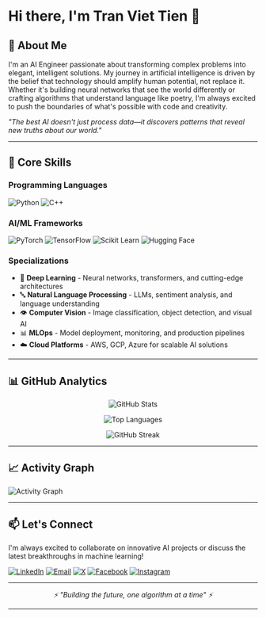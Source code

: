 # Hi there, I'm Tran Viet Tien 👋

## 👋 About Me

I'm an AI Engineer passionate about transforming complex problems into elegant, intelligent solutions. My journey in artificial intelligence is driven by the belief that technology should amplify human potential, not replace it. Whether it's building neural networks that see the world differently or crafting algorithms that understand language like poetry, I'm always excited to push the boundaries of what's possible with code and creativity.

*"The best AI doesn't just process data—it discovers patterns that reveal new truths about our world."*

---

## 💼 Core Skills

### **Programming Languages**
![Python](https://img.shields.io/badge/Python-3776AB?style=flat-square&logo=python&logoColor=white)
![C++](https://img.shields.io/badge/C++-00599C?style=flat-square&logo=c%2B%2B&logoColor=white)



### **AI/ML Frameworks**
![PyTorch](https://img.shields.io/badge/PyTorch-EE4C2C?style=flat-square&logo=pytorch&logoColor=white)
![TensorFlow](https://img.shields.io/badge/TensorFlow-FF6F00?style=flat-square&logo=tensorflow&logoColor=white)
![Scikit Learn](https://img.shields.io/badge/Scikit_Learn-F7931E?style=flat-square&logo=scikit-learn&logoColor=white)
![Hugging Face](https://img.shields.io/badge/🤗_Hugging_Face-FFD21E?style=flat-square)

### **Specializations**
- 🧠 **Deep Learning** - Neural networks, transformers, and cutting-edge architectures
- 🔤 **Natural Language Processing** - LLMs, sentiment analysis, and language understanding
- 👁️ **Computer Vision** - Image classification, object detection, and visual AI
- 📊 **MLOps** - Model deployment, monitoring, and production pipelines
- ☁️ **Cloud Platforms** - AWS, GCP, Azure for scalable AI solutions

---

## 📊 GitHub Analytics

<div align="center">

![GitHub Stats](https://github-readme-stats.vercel.app/api?username=TranVietTieesn&show_icons=true&theme=tokyonight&hide_border=true&count_private=true)

![Top Languages](https://github-readme-stats.vercel.app/api/top-langs/?username=TranVietTieesn&layout=compact&theme=tokyonight&hide_border=true)

![GitHub Streak](https://github-readme-streak-stats.herokuapp.com/?user=TranVietTien&theme=tokyonight&hide_border=true)

</div>

---

## 📈 Activity Graph
![Activity Graph](https://github-readme-activity-graph.vercel.app/graph?username=TranVietTieesn&theme=tokyo-night&hide_border=true)

---

## 📫 Let's Connect

I'm always excited to collaborate on innovative AI projects or discuss the latest breakthroughs in machine learning!

[![LinkedIn](https://img.shields.io/badge/LinkedIn-0077B5?style=for-the-badge&logo=linkedin&logoColor=white)](https://linkedin.com/in/vtea)
[![Email](https://img.shields.io/badge/Email-D14836?style=for-the-badge&logo=gmail&logoColor=white)](mailto:tranviettien1012@gmail.com)
[![X](https://img.shields.io/badge/X-000000?style=for-the-badge&logo=x&logoColor=white)](https://x.com/teaa1012)
[![Facebook](https://img.shields.io/badge/Facebook-1877F2?style=for-the-badge&logo=facebook&logoColor=white)](https://facebook.com/vteaa1012)
[![Instagram](https://img.shields.io/badge/Instagram-E4405F?style=for-the-badge&logo=instagram&logoColor=white)](https://www.instagram.com/tranviettien1012_/)

---

<div align="center">
  <i>⚡ "Building the future, one algorithm at a time" ⚡</i>
</div>

---
